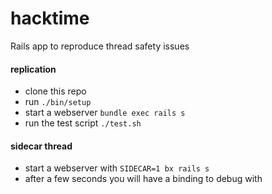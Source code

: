 # hacktime
Rails app to reproduce thread safety issues

#### replication
* clone this repo
* run `./bin/setup`
* start a webserver `bundle exec rails s`
* run the test script `./test.sh`

#### sidecar thread
* start a webserver with `SIDECAR=1 bx rails s`
* after a few seconds you will have a binding to debug with
